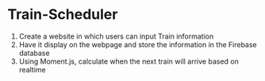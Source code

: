 # Train-Scheduler

1. Create a website in which users can input Train information
2. Have it display on the webpage and store the information in the Firebase database
3. Using Moment.js, calculate when the next train will arrive based on realtime
